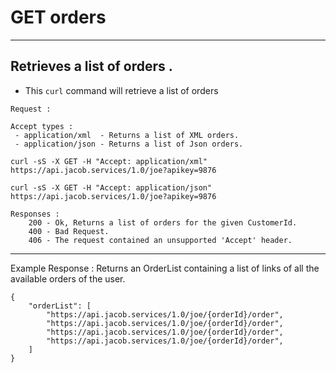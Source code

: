 # GET orders

---
Retrieves a list of orders .
---

* This `curl` command will retrieve a list of orders 

```
Request :

Accept types : 
 - application/xml  - Returns a list of XML orders.
 - application/json - Returns a list of Json orders.

curl -sS -X GET -H "Accept: application/xml" https://api.jacob.services/1.0/joe?apikey=9876

curl -sS -X GET -H "Accept: application/json"  https://api.jacob.services/1.0/joe?apikey=9876

```

``` 
Responses :
    200 - Ok, Returns a list of orders for the given CustomerId.
    400 - Bad Request.
    406 - The request contained an unsupported 'Accept' header.
```
--------------------------------------------------------------------------------------
Example Response : Returns an OrderList containing a list of links of all the available orders of the user.

```
{
    "orderList": [
        "https://api.jacob.services/1.0/joe/{orderId}/order",
        "https://api.jacob.services/1.0/joe/{orderId}/order",
        "https://api.jacob.services/1.0/joe/{orderId}/order",
        "https://api.jacob.services/1.0/joe/{orderId}/order",
    ]
}

```
